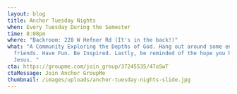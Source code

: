 ```yaml
---
layout: blog
title: Anchor Tuesday Nights
when: Every Tuesday During the Semester
time: 8:08pm
where: "Backroom: 228 W Hefner Rd (It's in the back!)"
what: "A Community Exploring the Depths of God. Hang out around some encouraging
  friends. Have Fun. Be Inspired. Lastly, be reminded of the hope you have in
  Jesus. "
cta: https://groupme.com/join_group/37245535/47oSwT
ctaMessage: Join Anchor GroupMe
thumbnail: /images/uploads/anchor-tuesday-nights-slide.jpg
---
```


